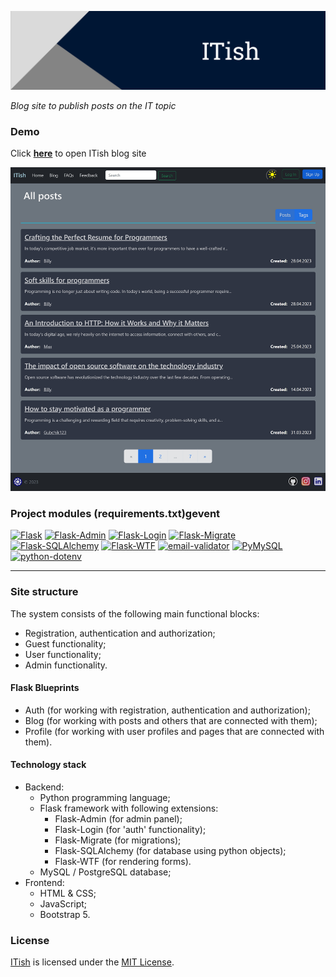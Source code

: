 <a href="https://itish.live" target="_blank"><img title="ITish" alt="Header image" src="./md_images/readme_header.png"></a>

_Blog site to publish posts on the IT topic_

### Demo

Click **<a href="https://itish.live" target="_blank">here</a>** to open ITish blog site

<img title="Demo" alt="Demo image" src="./md_images/demo.jpg">

### Project modules (requirements.txt)gevent

<a href='https://pypi.org/project/Flask'><img alt='Flask' src='https://img.shields.io/pypi/v/Flask?label=Flask&color=blue'></a> <a href='https://pypi.org/project/Flask-Admin'><img alt='Flask-Admin' src='https://img.shields.io/pypi/v/Flask-Admin?label=Flask-Admin&color=blue'></a> <a href='https://pypi.org/project/Flask-Login'><img alt='Flask-Login' src='https://img.shields.io/pypi/v/Flask-Login?label=Flask-Login&color=blue'></a> <a href='https://pypi.org/project/Flask-Migrate'><img alt='Flask-Migrate' src='https://img.shields.io/pypi/v/Flask-Migrate?label=Flask-Migrate&color=blue'></a> <a href='https://pypi.org/project/Flask-SQLAlchemy'><img alt='Flask-SQLAlchemy' src='https://img.shields.io/pypi/v/Flask-SQLAlchemy?label=Flask-SQLAlchemy&color=blue'></a> <a href='https://pypi.org/project/Flask-WTF'><img alt='Flask-WTF' src='https://img.shields.io/pypi/v/Flask-WTF?label=Flask-WTF&color=blue'></a> <a href='https://pypi.org/project/email-validator'><img alt='email-validator' src='https://img.shields.io/pypi/v/email-validator?label=email-validator&color=blue'></a> <a href='https://pypi.org/project/PyMySQL'><img alt='PyMySQL' src='https://img.shields.io/pypi/v/PyMySQL?label=PyMySQL&color=blue'></a> <a href='https://pypi.org/project/python-dotenv'><img alt='python-dotenv' src='https://img.shields.io/pypi/v/python-dotenv?label=python-dotenv&color=blue'></a>

---

### Site structure

The system consists of the following main functional blocks:

-   Registration, authentication and authorization;
-   Guest functionality;
-   User functionality;
-   Admin functionality.

#### Flask Blueprints

-   Auth (for working with registration, authentication and authorization);
-   Blog (for working with posts and others that are connected with them);
-   Profile (for working with user profiles and pages that are connected with them).

#### Technology stack

-   Backend:
    -   Python programming language;
    -   Flask framework with following extensions:
        -   Flask-Admin (for admin panel);
        -   Flask-Login (for 'auth' functionality);
        -   Flask-Migrate (for migrations);
        -   Flask-SQLAlchemy (for database using python objects);
        -   Flask-WTF (for rendering forms).
    -   MySQL / PostgreSQL database;
-   Frontend:
    -   HTML & CSS;
    -   JavaScript;
    -   Bootstrap 5.

            
### License

[ITish](https://github.com/Gubchik123/ITish) is licensed under the [MIT License](https://github.com/Gubchik123/ITish/blob/master/LICENSE.md).